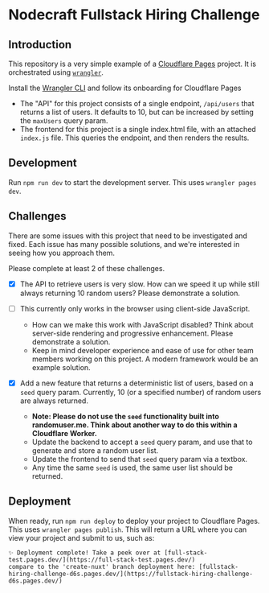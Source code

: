 # Nodecraft Fullstack Hiring Challenge

## Introduction

This repository is a very simple example of a [Cloudflare Pages](https://pages.cloudflare.com/) project. It is orchestrated using [`wrangler`](https://developers.cloudflare.com/workers/wrangler/).

Install the [Wrangler CLI](https://developers.cloudflare.com/pages/platform/direct-upload/#wrangler-cli) and follow its onboarding for Cloudflare Pages

- The "API" for this project consists of a single endpoint, `/api/users` that returns a list of users. It defaults to 10, but can be increased by setting the `maxUsers` query param.
- The frontend for this project is a single index.html file, with an attached `index.js` file. This queries the endpoint, and then renders the results.

## Development

Run `npm run dev` to start the development server. This uses `wrangler pages dev`.

## Challenges

There are some issues with this project that need to be investigated and fixed. Each issue has many possible solutions, and we're interested in seeing how you approach them.

Please complete at least 2 of these challenges.

- [x] The API to retrieve users is very slow. How can we speed it up while still always returning 10 random users? Please demonstrate a solution.

- [ ] This currently only works in the browser using client-side JavaScript.

  - How can we make this work with JavaScript disabled? Think about server-side rendering and progressive enhancement. Please demonstrate a solution.
  - Keep in mind developer experience and ease of use for other team members working on this project. A modern framework would be an example solution.

- [x] Add a new feature that returns a deterministic list of users, based on a `seed` query param. Currently, 10 (or a specified number) of random users are always returned.
  - **Note: Please do not use the `seed` functionality built into randomuser.me. Think about another way to do this within a Cloudflare Worker.**
  - Update the backend to accept a `seed` query param, and use that to generate and store a random user list.
  - Update the frontend to send that `seed` query param via a textbox.
  - Any time the same `seed` is used, the same user list should be returned.

## Deployment

When ready, run `npm run deploy` to deploy your project to Cloudflare Pages. This uses `wrangler pages publish`. This will return a URL where you can view your project and submit to us, such as:

```
✨ Deployment complete! Take a peek over at [full-stack-test.pages.dev/](https://full-stack-test.pages.dev/)
compare to the 'create-nuxt' branch deployment here: [fullstack-hiring-challenge-d6s.pages.dev/](https://fullstack-hiring-challenge-d6s.pages.dev/)
```
